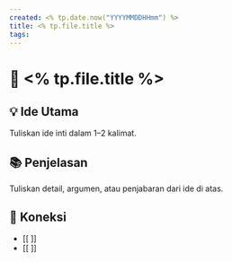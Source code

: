 ```yaml
---
created: <% tp.date.now("YYYYMMDDHHmm") %>
title: <% tp.file.title %>
tags:
---
```


# 🧩 <% tp.file.title %>

## 💡 Ide Utama
Tuliskan ide inti dalam 1–2 kalimat.

## 📚 Penjelasan
Tuliskan detail, argumen, atau penjabaran dari ide di atas.

## 🔗 Koneksi
- [[ ]]
- [[ ]]
